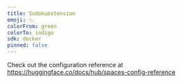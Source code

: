 ```yaml
---
title: Sudokuextension
emoji: 📉
colorFrom: green
colorTo: indigo
sdk: docker
pinned: false
---
```


Check out the configuration reference at https://huggingface.co/docs/hub/spaces-config-reference

